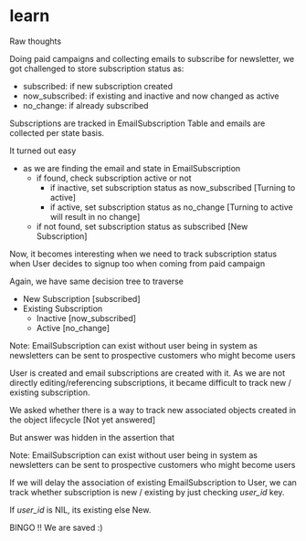 learn
=====

Raw thoughts

Doing paid campaigns and collecting emails to subscribe for newsletter,
we got challenged to store subscription status as:

- subscribed: if new subscription created
- now_subscribed: if existing and inactive and now changed as active
- no_change: if already subscribed

Subscriptions are tracked in EmailSubscription Table and emails are
collected per state basis.

It turned out easy
- as we are finding the email and state in
EmailSubscription
  - if found, check subscription active or not
    - if inactive, set subscription status as now_subscribed [Turning to
      active]
    - if active, set subscription status as no_change [Turning to
      active will result in no change]
  - if not found, set subscription status as subscribed [New
    Subscription]

Now, it becomes interesting when we need to track subscription status
when User decides to signup too when coming from paid campaign

Again, we have same decision tree to traverse
- New Subscription [subscribed]
- Existing Subscription
  - Inactive [now_subscribed]
  - Active [no_change]

Note: EmailSubscription can exist without user being in system as
newsletters can be sent to prospective customers who might become users

User is created and email subscriptions are created with it.
As we are not directly editing/referencing subscriptions, it became
difficult to track new / existing subscription.

We asked whether there is a way to track new associated objects created in the
object lifecycle [Not yet answered]

But answer was hidden in the assertion that

>
Note: EmailSubscription can exist without user being in system as
newsletters can be sent to prospective customers who might become users

If we will delay the association of existing EmailSubscription to User,
we can track whether subscription is new / existing by just checking
*user_id* key.

If *user_id* is NIL, its existing else New.

BINGO !! We are saved :)
